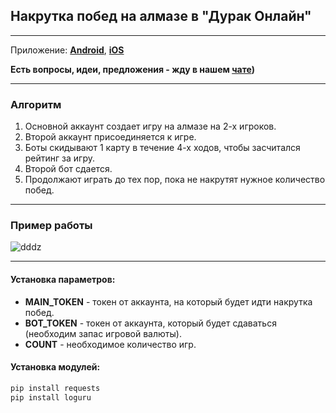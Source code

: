 ## Накрутка побед на алмазе в "Дурак Онлайн"
---
Приложение: **[Android](https://play.google.com/store/apps/details?id=com.rstgames.durak&hl=en_US)**, **[iOS](https://apps.apple.com/us/app/durak-online-card-game/id891825663)**

**Есть вопросы, идеи, предложения - жду в нашем [чате](https://t.me/durak_softs))**

---

### Алгоритм

1. Основной аккаунт создает игру на алмазе на 2-х игроков.
2. Второй аккаунт присоединяется к игре.
3. Боты скидывают 1 карту в течение 4-х ходов, чтобы засчитался рейтинг за игру.
4. Второй бот сдается.
5. Продолжают играть до тех пор, пока не накрутят нужное количество побед.

---

### Пример работы

![dddz](https://github.com/user-attachments/assets/7035b02e-5ab8-4c01-a2a0-5c11674f25a4)


---

#### Установка параметров:
- **MAIN_TOKEN** - токен от аккаунта, на который будет идти накрутка побед.
- **BOT_TOKEN** - токен от аккаунта, который будет сдаваться (необходим запас игровой валюты).
- **COUNT** - необходимое количество игр.

#### Установка модулей:
```bash
pip install requests
pip install loguru
```
